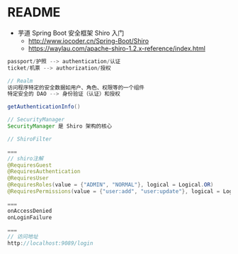 # README

- 芋道 Spring Boot 安全框架 Shiro 入门
    - <http://www.iocoder.cn/Spring-Boot/Shiro>
    - https://waylau.com/apache-shiro-1.2.x-reference/index.html

```java
passport/护照 --> authentication/认证
ticket/机票 --> authorization/授权

// Realm
访问程序特定的安全数据如用户、角色、权限等的一个组件
特定安全的 DAO --> 身份验证（认证）和授权

getAuthenticationInfo()

// SecurityManager
SecurityManager 是 Shiro 架构的核心

// ShiroFilter

===
// shiro注解
@RequiresGuest
@RequiresAuthentication
@RequiresUser
@RequiresRoles(value = {"ADMIN", "NORMAL"}, logical = Logical.OR)
@RequiresPermissions(value = {"user:add", "user:update"}, logical = Logical.OR)

===
onAccessDenied
onLoginFailure

===
// 访问地址
http://localhost:9089/login
```
